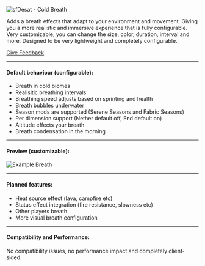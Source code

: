 ![sfDesat - Cold Breath](https://cdn.modrinth.com/data/cached_images/c2855958e40b610f1d92b30b8dedc6e73c940aa7.webp)

Adds a breath effects that adapt to your environment and movement. Giving you a more realistic and immersive experience that is fully configurable. Very customizable, you can change the size, color, duration, interval and more. Designed to be very lightweight and completely configurable.

[Give Feedback](https://github.com/sfDesat/cold-breath/issues/new)

****
#### Default behaviour (configurable):

* Breath in cold biomes
* Realisitic breathing intervals
* Breathing speed adjusts based on sprinting and health
* Breath bubbles underwater
* Season mods are supported (Serene Seasons and Fabric Seasons)
* Per dimension support (Nether default off, End default on)
* Altitude effects your breath
* Breath condensation in the morning

****

#### Preview (customizable):
![Example Breath](https://cdn.modrinth.com/data/w2KrCmBX/images/5487ca8be3ea825cc9124dfb90bdeab9ff79f7a4.gif)

****
#### Planned features:  
- Heat source effect (lava, campfire etc)
- Status effect integration (fire resistance, slowness etc)
- Other players breath
- More visual breath configuration

****
#### Compatibility and Performance:
No compatibility issues, no performance impact and completely client-sided. 
